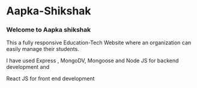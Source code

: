 # Aapka-Shikshak

<h3>Welcome to Aapka shikshak</h3>

<p>This a fully responsive Education-Tech Website where an organization can easily manage their students.</p>
<p>I have used Express , MongoDV, Mongoose and Node JS for backend development and</p>
<p>React JS for front end development</p>
